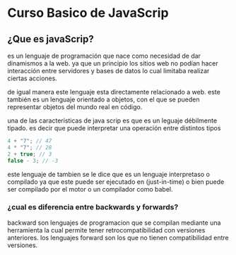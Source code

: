 # Curso Basico de JavaScrip

## ¿Que es javaScrip?

es un lenguaje de programación que nace como necesidad de dar dinamismos a la web. ya que un principio los sitios web no podían hacer interacción entre servidores y bases de datos lo cual limitaba realizar ciertas acciones. 

de igual manera este lenguaje esta directamente relacionado a web. este también es un lenguaje orientado a objetos, con el que se pueden representar objetos del mundo real en código.

una de las características de java scrip es que es un leguaje débilmente tipado. es decir que puede interpretar una operación entre distintos tipos 

```javascript
4 + "7"; // 47
4 * "7"; // 28
2 + true; // 3
false - 3; // -3
```
este lenguaje de tambien se le dice que es un lenguaje interpretaso o compilado ya que este puede ser ejecutado en (just-in-time) o bien puede ser compilado por el motor o un compilador como babel.

### ¿cual es diferencia entre backwards y forwards?

backward son lenguajes de programacion que se compilan mediante una herramienta la cual permite tener retrocompatibilidad con versiones anteriores. los lenguajes forward son los que no tienen compatibilidad entre versiones.



